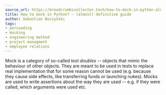 ```yaml
---
source_url: https://breadcrumbscollector.tech/how-to-mock-in-python-almost-definitive-guide/
title: How to mock in Python? – (almost) definitive guide
author: Sebastian Buczyński
tags:
- persuading
- mocking
- engineering method
- project managment
- employee relations
---
```


Mock is a category of so-called *test doubles* -- objects that mimic the behaviour of other objects. They are meant to be used in tests to replace real implementation that for some reason cannot be used (e.g. because they cause side effects, like transferring funds or launching nukes). Mocks are used to write assertions about the way they are used -- e.g. if they were called, which arguments were used etc.
